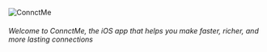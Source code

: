 ![ConnctMe](https://media.discordapp.net/attachments/764302902939484181/764894361330647041/ConnctMe.png)
###### Welcome to ConnctMe, the iOS app that helps you make faster, richer, and more lasting connections

